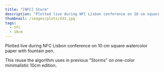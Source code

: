 ```yaml
---
title: "[NFC] Storm"
description: "Plotted live during NFC Lisbon conference on 10 cm square watercolor paper with fountain pen."
thumbnail: /images/plots/433.jpg
tags:
  - nfc
  - 10cm
---
```


Plotted live during NFC Lisbon conference on 10 cm square watercolor paper with fountain pen.

This reuse the algorithm uses in previous "Storms" on one-color minimalistic 10cm edition.
